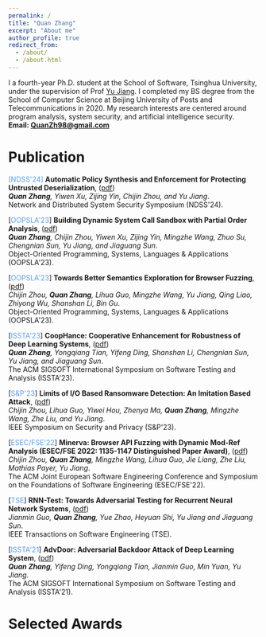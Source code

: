 ```yaml
---
permalink: /
title: "Quan Zhang"
excerpt: "About me"
author_profile: true
redirect_from: 
  - /about/
  - /about.html
---
```


I a fourth-year Ph.D. student at the School of Software, Tsinghua University, under the supervision of Prof [Yu Jiang](https://sites.google.com/site/jiangyu198964/home). I completed my BS degree from the School of Computer Science at Beijing University of Posts and Telecommunications in 2020. My research interests are centered around program analysis, system security, and artificial intelligence security.  
**Email: QuanZh98@gmail.com**



Publication
======
<font color=#5C9EE7>[NDSS'24]</font> **Automatic Policy Synthesis and Enforcement for Protecting Untrusted Deserialization**, ([pdf](http://ZQ-Struggle.github.io/files/Deseriguard.pdf ))  
***Quan Zhang**, Yiwen Xu, Zijing Yin, Chijin Zhou, and Yu Jiang*.  
Network and Distributed System Security Symposium (NDSS'24).

[<font color=#5C9EE7>OOPSLA'23</font>] **Building Dynamic System Call Sandbox with Partial Order Analysis**, ([pdf](http://ZQ-Struggle.github.io/files/DynBox.pdf ))  
***Quan Zhang**, Chijin Zhou, Yiwen Xu, Zijing Yin, Mingzhe Wang, Zhuo Su, Chengnian Sun, Yu Jiang, and Jiaguang Sun*.  
Object-Oriented Programming, Systems, Languages & Applications (OOPSLA'23).

[<font color=#5C9EE7>OOPSLA'23</font>] **Towards Better Semantics Exploration for Browser Fuzzing**, ([pdf](http://wingtecher.com/themes/WingTecherResearch/assets/papers/oopsla23-browser-preprint.pdf ))  
*Chijin Zhou, **Quan Zhang**, Lihua Guo, Mingzhe Wang, Yu Jiang, Qing Liao, Zhiyong Wu, Shanshan Li, Bin Gu*.  
Object-Oriented Programming, Systems, Languages & Applications (OOPSLA'23).

[<font color=#5C9EE7>ISSTA'23</font>] **CoopHance: Cooperative Enhancement for Robustness of Deep Learning Systems**, ([pdf](http://ZQ-Struggle.github.io/files/CoopHance.pdf))  
***Quan Zhang**, Yongqiang Tian, Yifeng Ding, Shanshan Li, Chengnian Sun, Yu Jiang, and Jiaguang Sun*.  
The ACM SIGSOFT International Symposium on Software Testing and Analysis (ISSTA'23).

[<font color=#5C9EE7>S&P'23</font>] **Limits of I/O Based Ransomware Detection: An Imitation Based Attack**, ([pdf](http://wingtecher.com/themes/WingTecherResearch/assets/papers/animagus-SP23.pdf))  
*Chijin Zhou, Lihua Guo, Yiwei Hou, Zhenya Ma, **Quan Zhang**, Mingzhe Wang, Zhe Liu, and Yu Jiang*.  
IEEE Symposium on Security and Privacy (S&P'23).

[<font color=#5C9EE7>ESEC/FSE'22</font>] **Minerva: Browser API Fuzzing with Dynamic Mod-Ref Analysis (ESEC/FSE 2022: 1135-1147 Distinguished Paper Award)**, ([pdf](http://wingtecher.com/themes/WingTecherResearch/assets/papers/FSE22_Minerva.pdf))  
*Chijin Zhou, **Quan Zhang**, Mingzhe Wang, Lihua Guo, Jie Liang, Zhe Liu, Mathias Payer, Yu Jiang*.  
The ACM Joint European Software Engineering Conference and Symposium on the Foundations of Software Engineering (ESEC/FSE'22).

[<font color=#5C9EE7>TSE</font>] **RNN-Test: Towards Adversarial Testing for Recurrent Neural Network Systems**, ([pdf](http://wingtecher.com/themes/WingTecherResearch/assets/papers/RNN-Test-final.pdf))  
*Jianmin Guo, **Quan Zhang**, Yue Zhao, Heyuan Shi, Yu Jiang and Jiaguang Sun*.  
IEEE Transactions on Software Engineering (TSE).

[<font color=#5C9EE7>ISSTA'21</font>] **AdvDoor: Adversarial Backdoor Attack of Deep Learning System**, ([pdf](http://ZQ-Struggle.github.io/files/AdvDoor.pdf))  
***Quan Zhang**, Yifeng Ding, Yongqiang Tian, Jianmin Guo, Min Yuan, Yu Jiang*.  
The ACM SIGSOFT International Symposium on Software Testing and Analysis (ISSTA'21).

Selected Awards
======

